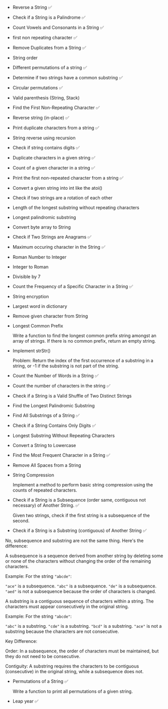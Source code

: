 - Reverse a String ✅

- Check if a String is a Palindrome ✅

- Count Vowels and Consonants in a String ✅

- first non repeating character ✅

- Remove Duplicates from a String   ✅

- String order

- Different permutations of a string  ✅

- Determine if two strings have a common substring    ✅

- Circular permutations   ✅

- Valid parenthesis (String, Stack)

- Find the First Non-Repeating Character  ✅

- Reverse string (in-place) ✅

- Print duplicate characters from a string    ✅

- String reverse using recursion

- Check if string contains digits   ✅

- Duplicate characters in a given string    ✅

- Count of a given character in a string    ✅

- Print the first non-repeated character from a string    ✅

- Convert a given string into int like the atoi()

- Check if two strings are a rotation of each other

- Length of the longest substring without repeating characters

- Longest palindromic substring

- Convert byte array to String

- Check if Two Strings are Anagrams   ✅

- Maximum occuring character in the String    ✅

- Roman Number to Integer 

- Integer to Roman 

- Divisible by 7 

- Count the Frequency of a Specific Character in a String   ✅

- String encryption

- Largest word in dictionary 

- Remove given character from String 

- Longest Common Prefix

  Write a function to find the longest common prefix string amongst an array of strings. If there is no common prefix, return an empty string.

- Implement strStr()

  Problem: Return the index of the first occurrence of a substring in a string, or -1 if the substring is not part of the string.

- Count the Number of Words in a String   ✅

- Count the number of characters in the string    ✅

- Check if a String is a Valid Shuffle of Two Distinct Strings

- Find the Longest Palindromic Substring

- Find All Substrings of a String   ✅

- Check if a String Contains Only Digits    ✅

- Longest Substring Without Repeating Characters

- Convert a String to Lowercase

- Find the Most Frequent Character in a String    ✅

- Remove All Spaces from a String

- String Compression

  Implement a method to perform basic string compression using the counts of repeated characters.

- Check if a String is a Subsequence (order same, contiguous not necessary) of Another String.    ✅

  Given two strings, check if the first string is a subsequence of the second.

- Check if a String is a Substring (contiguous) of Another String     ✅

No, subsequence and substring are not the same thing. Here's the difference:

A subsequence is a sequence derived from another string by deleting some or none of the characters without changing the order of the remaining characters.

Example: For the string `"abcde"`:

`"ace"` is a subsequence.
`"abc"` is a subsequence.
`"de"` is a subsequence.
`"aed"` is not a subsequence because the order of characters is changed.

A substring is a contiguous sequence of characters within a string. The characters must appear consecutively in the original string.

Example: For the string `"abcde"`:

`"abc"` is a substring.
`"cde"` is a substring.
`"bcd"` is a substring.
`"ace"` is not a substring because the characters are not consecutive.

Key Difference:

Order: In a subsequence, the order of characters must be maintained, but they do not need to be consecutive.

Contiguity: A substring requires the characters to be contiguous (consecutive) in the original string, while a subsequence does not.

- Permutations of a String    ✅

  Write a function to print all permutations of a given string.

- Leap year   ✅
